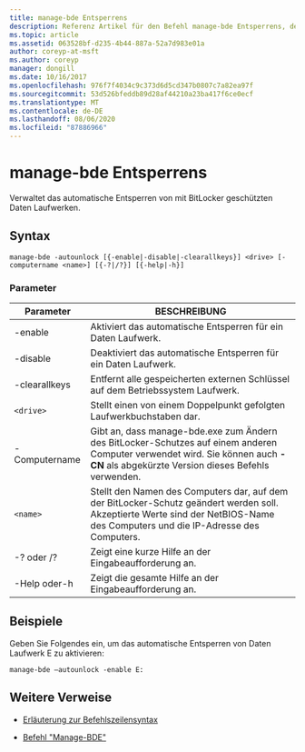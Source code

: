 ```yaml
---
title: manage-bde Entsperrens
description: Referenz Artikel für den Befehl manage-bde Entsperrens, der das automatische Entsperren von mit BitLocker geschützten Daten Laufwerken verwaltet.
ms.topic: article
ms.assetid: 063528bf-d235-4b44-887a-52a7d983e01a
author: coreyp-at-msft
ms.author: coreyp
manager: dongill
ms.date: 10/16/2017
ms.openlocfilehash: 976f7f4034c9c373d6d5cd347b0807c7a82ea97f
ms.sourcegitcommit: 53d526bfeddb89d28af44210a23ba417f6ce0ecf
ms.translationtype: MT
ms.contentlocale: de-DE
ms.lasthandoff: 08/06/2020
ms.locfileid: "87886966"
---
```

# <a name="manage-bde-autounlock"></a>manage-bde Entsperrens

Verwaltet das automatische Entsperren von mit BitLocker geschützten Daten Laufwerken.

## <a name="syntax"></a>Syntax

```
manage-bde -autounlock [{-enable|-disable|-clearallkeys}] <drive> [-computername <name>] [{-?|/?}] [{-help|-h}]
```

### <a name="parameters"></a>Parameter

| Parameter | BESCHREIBUNG |
| --------- | ----------- |
| -enable | Aktiviert das automatische Entsperren für ein Daten Laufwerk. |
| -disable | Deaktiviert das automatische Entsperren für ein Daten Laufwerk. |
| -clearallkeys | Entfernt alle gespeicherten externen Schlüssel auf dem Betriebssystem Laufwerk. |
| `<drive>` | Stellt einen von einem Doppelpunkt gefolgten Laufwerkbuchstaben dar. |
| -Computername | Gibt an, dass manage-bde.exe zum Ändern des BitLocker-Schutzes auf einem anderen Computer verwendet wird. Sie können auch **-CN** als abgekürzte Version dieses Befehls verwenden. |
| `<name>` | Stellt den Namen des Computers dar, auf dem der BitLocker-Schutz geändert werden soll. Akzeptierte Werte sind der NetBIOS-Name des Computers und die IP-Adresse des Computers. |
| -? oder /? | Zeigt eine kurze Hilfe an der Eingabeaufforderung an. |
| -Help oder-h | Zeigt die gesamte Hilfe an der Eingabeaufforderung an. |

## <a name="examples"></a>Beispiele

Geben Sie Folgendes ein, um das automatische Entsperren von Daten Laufwerk E zu aktivieren:

```
manage-bde –autounlock -enable E:
```

## <a name="additional-references"></a>Weitere Verweise

- [Erläuterung zur Befehlszeilensyntax](command-line-syntax-key.md)

- [Befehl "Manage-BDE"](manage-bde.md)